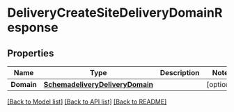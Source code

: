 # DeliveryCreateSiteDeliveryDomainResponse

## Properties

Name | Type | Description | Notes
------------ | ------------- | ------------- | -------------
**Domain** | [**SchemadeliveryDeliveryDomain**](schemadeliveryDeliveryDomain.md) |  | [optional] 

[[Back to Model list]](../README.md#documentation-for-models) [[Back to API list]](../README.md#documentation-for-api-endpoints) [[Back to README]](../README.md)


